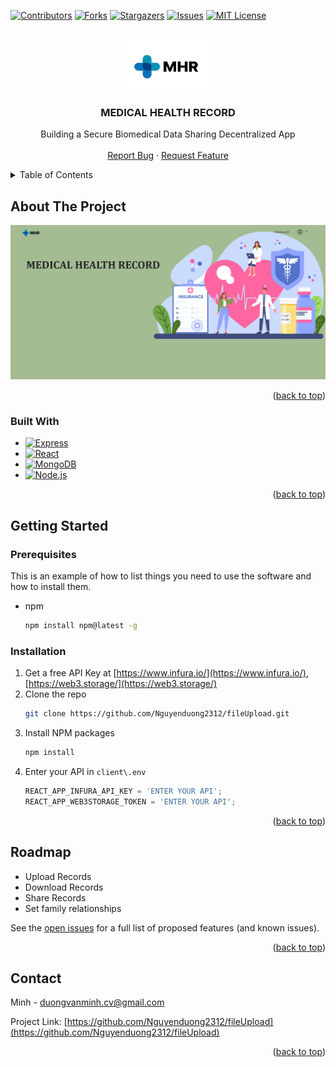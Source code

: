 <!-- Improved compatibility of back to top link: See: https://github.com/othneildrew/Best-README-Template/pull/73 -->
<a name="readme-top"></a>
<!--
*** Thanks for checking out the Best-README-Template. If you have a suggestion
*** that would make this better, please fork the repo and create a pull request
*** or simply open an issue with the tag "enhancement".
*** Don't forget to give the project a star!
*** Thanks again! Now go create something AMAZING! :D
-->



<!-- PROJECT SHIELDS -->
<!--
*** I'm using markdown "reference style" links for readability.
*** Reference links are enclosed in brackets [ ] instead of parentheses ( ).
*** See the bottom of this document for the declaration of the reference variables
*** for contributors-url, forks-url, etc. This is an optional, concise syntax you may use.
*** https://www.markdownguide.org/basic-syntax/#reference-style-links
-->
[![Contributors][contributors-shield]][contributors-url]
[![Forks][forks-shield]][forks-url]
[![Stargazers][stars-shield]][stars-url]
[![Issues][issues-shield]][issues-url]
[![MIT License][license-shield]][license-url]



<!-- PROJECT LOGO -->
<br />
<div align="center">
  <a href="https://github.com/Nguyenduong2312/fileUpload">
    <img src="images/logoEHR.png" alt="Logo" width="150" height="80">
  </a>

<h3 align="center">MEDICAL HEALTH RECORD</h3>

  <p align="center">
    Building a Secure Biomedical Data Sharing Decentralized App
    <br></br>
    <a href="https://github.com/Nguyenduong2312/fileUpload/issues">Report Bug</a>
    ·
    <a href="https://github.com/Nguyenduong2312/fileUpload/issues">Request Feature</a>
  </p>
</div>



<!-- TABLE OF CONTENTS -->
<details>
  <summary>Table of Contents</summary>
  <ol>
    <li>
      <a href="#about-the-project">About The Project</a>
      <ul>
        <li><a href="#built-with">Built With</a></li>
      </ul>
    </li>
    <li>
      <a href="#getting-started">Getting Started</a>
      <ul>
        <li><a href="#prerequisites">Prerequisites</a></li>
        <li><a href="#installation">Installation</a></li>
      </ul>
    </li>
    <li><a href="#roadmap">Roadmap</a></li>
    <li><a href="#contact">Contact</a></li>
  </ol>
</details>



<!-- ABOUT THE PROJECT -->
## About The Project

![Product Name Screen Shot][product-screenshot]

<p align="right">(<a href="#readme-top">back to top</a>)</p>



### Built With

* [![Express][Express.js]][Express-url]
* [![React][React.js]][React-url]
* [![MongoDB][mongodb.com]][MongoDB-url]
* [![Node.js][nodejs.org]][Node.js-url]


<p align="right">(<a href="#readme-top">back to top</a>)</p>



<!-- GETTING STARTED -->
## Getting Started

### Prerequisites

This is an example of how to list things you need to use the software and how to install them.
* npm
  ```sh
  npm install npm@latest -g
  ```

### Installation

1. Get a free API Key at [https://www.infura.io/](https://www.infura.io/), [https://web3.storage/](https://web3.storage/)
2. Clone the repo
   ```sh
   git clone https://github.com/Nguyenduong2312/fileUpload.git
   ```
3. Install NPM packages
   ```sh
   npm install
   ```
4. Enter your API in `client\.env`
   ```js
   REACT_APP_INFURA_API_KEY = 'ENTER YOUR API';
   REACT_APP_WEB3STORAGE_TOKEN = 'ENTER YOUR API';
   ```

<p align="right">(<a href="#readme-top">back to top</a>)</p>


<!-- ROADMAP -->
## Roadmap

- Upload Records
- Download Records
- Share Records
- Set family relationships

See the [open issues](https://github.com/Nguyenduong2312/fileUpload/issues) for a full list of proposed features (and known issues).

<p align="right">(<a href="#readme-top">back to top</a>)</p>

<!-- CONTACT -->
## Contact

Minh - duongvanminh.cv@gmail.com

Project Link: [https://github.com/Nguyenduong2312/fileUpload](https://github.com/Nguyenduong2312/fileUpload)

<p align="right">(<a href="#readme-top">back to top</a>)</p>


<!-- MARKDOWN LINKS & IMAGES -->
<!-- https://www.markdownguide.org/basic-syntax/#reference-style-links -->
[contributors-shield]: https://img.shields.io/github/contributors/Nguyenduong2312/fileUpload.svg?style=for-the-badge
[contributors-url]: https://github.com/Nguyenduong2312/fileUpload/graphs/contributors
[forks-shield]: https://img.shields.io/github/forks/Nguyenduong2312/fileUpload.svg?style=for-the-badge
[forks-url]: https://github.com/Nguyenduong2312/fileUpload/network/members
[stars-shield]: https://img.shields.io/github/stars/Nguyenduong2312/fileUpload.svg?style=for-the-badge
[stars-url]: https://github.com/Nguyenduong2312/fileUpload/stargazers
[issues-shield]: https://img.shields.io/github/issues/Nguyenduong2312/fileUpload.svg?style=for-the-badge
[issues-url]: https://github.com/Nguyenduong2312/fileUpload/issues
[license-shield]: https://img.shields.io/github/license/Nguyenduong2312/fileUpload.svg?style=for-the-badge
[license-url]: https://github.com/Nguyenduong2312/fileUpload/blob/master/LICENSE.txt
[linkedin-shield]: https://img.shields.io/badge/-LinkedIn-black.svg?style=for-the-badge&logo=linkedin&colorB=555
[linkedin-url]: https://linkedin.com/in/linkedin_username
[product-screenshot]: images/dashboard.png
[React.js]: https://img.shields.io/badge/React-20232A?style=for-the-badge&logo=react&logoColor=61DAFB
[React-url]: https://reactjs.org/
[Express.js]: https://img.shields.io/badge/Express.js-404D59?style=for-the-badge
[Express-url]: https://expressjs.com/
[mongodb.com]: https://img.shields.io/badge/Express.js-404D59?style=for-the-badge
[MongoDB-url]: https://www.mongodb.com/
[nodejs.org]: https://img.shields.io/badge/Node.js-43853D?style=for-the-badge&logo=node.js&logoColor=white
[Node.js-url]: https://nodejs.org/en